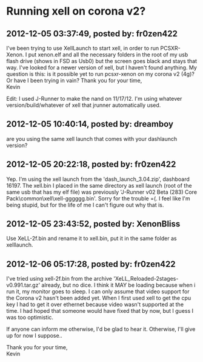 # Running xell on corona v2?

## 2012-12-05 03:37:49, posted by: fr0zen422

I've been trying to use XellLaunch to start xell, in order to run PCSXR-Xenon. I put xenon.elf and all the necessary folders in the root of my usb flash drive (shows in FSD as Usb0) but the screen goes black and stays that way. I've looked for a newer version of xell, but I haven't found anything. My question is this: is it possible yet to run pcsxr-xenon on my corona v2 (4g)? Or have I been trying in vain? Thank you for your time,  
 Kevin  
   
 Edit: I used J-Runner to make the nand on 11/17/12. I'm using whatever version/build/whatever of xell that jrunner automatically used.

## 2012-12-05 10:40:14, posted by: dreamboy

are you using the same xell launch that comes with your dashlaunch version?

## 2012-12-05 20:22:18, posted by: fr0zen422

Yep. I'm using the xell launch from the 'dash\_launch\_3.04.zip', dashboard 16197. The xell.bin I placed in the same directory as xell launch (root of the same usb that has my elf file) was previously 'J-Runner v02 Beta (283) Core Pack\common\xell\xell-gggggg.bin'. Sorry for the trouble =(. I feel like I'm being stupid, but for the life of me I can't figure out why that is.

## 2012-12-05 23:43:52, posted by: XenonBliss

Use XeLL-2f.bin and rename it to xell.bin, put it in the same folder as xelllaunch.

## 2012-12-06 05:17:28, posted by: fr0zen422

I've tried using xell-2f.bin from the archive 'XeLL\_Reloaded-2stages-v0.991.tar.gz' already, but no dice. I think it MAY be loading because when i run it, my monitor goes to sleep. I can only assume that video support for the Corona v2 hasn't been added yet. When I first used xell to get the cpu key I had to get it over ethernet because video wasn't supported at the time. I had hoped that someone would have fixed that by now, but I guess I was too optimistic.   
   
 If anyone can inform me otherwise, I'd be glad to hear it. Otherwise, I'll give up for now I suppose..  
   
 Thank you for your time,  
 Kevin